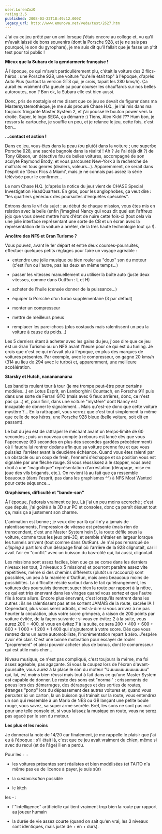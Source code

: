 ```yaml
---
user:LorenZozO
rating:3.5
published: 2008-03-22T18:49:12.000Z
legacy_url: http://www.emunova.net/veda/test/2627.htm
---
```

J'ai eu ce jeu prêté par un ami lorsque j'étais encore au collège et, vu qu'il m'avait laissé de bons souvenirs (dont la Porsche 928, et je ne sais pas pourquoi, le son du gyrophare), je me suis dit qu'il fallait que je fasse un p'tit test pour toi public !  

  

**Mieux que la Subaru de la gendarmerie française !**  

  

À l'époque, ce qui m'avait particulièrement plu, c'était la voiture des 2 flics-héros : une Porsche 928, une voiture "qu'elle était top" à l'époque, d'après Auto Plus (surtout la version GTS qui, je crois, tapait les 280 kms/h). Ça aurait eu vraiment d'la gueule ça pour courser les chauffards sur nos belles autoroutes, non ? Bon ok, la Subaru elle est bien aussi.  

  

Donc, pris de nostalgie et me disant que ce jeu se devait de figurer dans ma Mastersystemothèque, je me suis procuré Chase H.Q., je l'ai mis dans ma toujours fringante Master System 2, et j'ai poussé le bouton power vers la droite. Super, le logo SEGA, ça démarre :) Tiens, Alex Kidd ??? Hum bon, je ressors la cartouche, je souffle un peu, et je relance le jeu, cette fois, c'est bon...  

  

**...contact et action !**  

  

Dans ce jeu, vous êtes dans la peau (ou plutôt dans la voiture ; une superbe Porsche 928, une sacrée bagnole dans la réalité ! Ah ? Je l'ai déjà dit ?) de Tony Gibson, un détective fou de belles voitures, accompagné de son acolyte Raymond Brody, et vous parcourez New-York à la recherche de malfrats en tous genres (dealers, voleurs...). Apparemment, ce serait dans l'esprit de 'Deux Flics à Miami', mais je ne connais pas assez la série télévisée pour le confirmer...  

  

Le nom Chase H.Q. (d'après la notice du jeu) vient de CHASE Special Investigation HeadQuarters. En gros, pour les anglophobes, ça veut dire : "les quartiers généraux des poursuites d'enquêtes spéciales".  

  

Entrons dans le vif du sujet : au début de chaque mission, vous êtes mis en relation avec la belle (enfin j'imagine) Nancy qui vous dit quel est l'affreux jojo que vous devez mettre hors d'état de nuire cette fois-ci (tout cela via une jolie interface représentant une sorte de CB et un écran avec la représentation de la voiture à arrêter, de la très haute technologie tout ça !).  

  

**Ancêtre des NFS et Gran Turismo ?**  

  

Vous pouvez, avant le 1er départ et entre deux courses-poursuites, effectuer quelques petits réglages pour faire un voyage agréable :  

  

- entendre une jolie musique ou bien rouler au "doux" son du moteur (c'est l'un ou l'autre, pas les deux en même temps...)  

- passer les vitesses manuellement ou utiliser la boîte auto (juste deux vitesses, comme dans OutRun : L et H)  

- acheter de l'huile (censée donner de la puissance...)  

- équiper la Porsche d'un turbo supplémentaire (3 par défaut)  

- monter un compresseur  

- mettre de meilleurs pneus  

- remplacer les pare-chocs (plus costauds mais ralentissent un peu la voiture à cause du poids...)  

  

Les 5 derniers étant à acheter avec les gains du jeu, j'ose dire que ce jeu est un Gran Turismo ou un NFS avant l'heure pour ce qui est du tuning. Je crois que c'est ce qui m'avait plu à l'époque, en plus des marques de voitures présentes. Par exemple, avec le compresseur, on gagne 20 kms/h (314 au lieu de 294 avec le turbo) et, apparemment, une meilleure accélération.  

  

**Starsky et Hutch, nananananana**  

  

Les bandits roulent tour à tour (je me trompe peut-être pour certains modèles...) en Lotus Esprit, en Lamborghini Countach, en Porsche 911 puis dans une sorte de Ferrari GTO (mais avec 6 feux arrières, donc, ce n'est pas ça...) et, pour finir, dans une voiture "mystère" dont Nancy est incapable de donner le signalement... Mais qu'est-ce donc que cette voiture mystère ?... En la rattrapant, vous verrez que c'est tout simplement la même que celle de nos héros, une Porsche 928 bleue (belle voiture, soit dit en passant).  

  

Le but du jeu est de rattraper le méchant avant un temps-limite de 60 secondes ; puis un nouveau compte à rebours est lancé dès que vous l'apercevez (60 secondes en plus des secondes gardées précédemment) où il faudra lui rentrer dedans afin que sa voiture prenne feu et que vous puissiez l'arrêter avant la deuxième échéance. Quand vous êtes ralenti par un obstacle ou un coup de frein, l'ennemi s'échappe et sa position vous est signalée par une flèche rouge. Si vous réussissez à le stopper, vous avez droit à une "magnifique" représentation d'arrestation (dérapage, mise en joue des vils brigands, etc.). On revient là au fait que ça ressemble beaucoup (dans l'esprit, pas dans les graphismes ^^) à NFS Most Wanted pour cette séquence...  

  

**Graphismes, difficulté et "bande-son"**  

  

À l'époque, j'adorais vraiment ce jeu. Là j'ai un peu moins accroché ; c'est que depuis, j'ai goûté à la 3D sur PC et consoles, donc ça paraît désuet tout ça, mais ça a justement son charme.  

L'animation est bonne ; je veux dire par là qu'il n'y a jamais de ralentissements, l'impression de vitesse est présente (mais rien de transcendant, c'est une Master System hein !), la route défile sous la voiture, comme tous les jeux pré-3D, et semble s'étaler en largeur lorsque les tunnels arrivent (tout comme dans OutRun). Je n'ai pas remarqué de _clipping_ à part lors d'un dérapage final où l'arrière de la 928 clignotait, car il avait l'air en "conflit" avec un buisson du bas-côté qui, lui aussi, clignotait.  

  

Les missions sont assez faciles, bien que ça se corse dans les derniers niveaux (en tout, 3 niveaux x 5 missions) et pourront paraître assez vite répétitives, même si des chemins différents (plutôt un raccourci) sont possibles, un peu à la manière d'OutRun, mais avec beaucoup moins de possibilités. La difficulté réside surtout dans le fait qu'étrangement, les voitures des poursuivis tiennent super bien la route par rapport à la nôtre, ce qui est très énervant dans les virages quand vous sortez et que l'autre file à toute allure. Encore plus énervant, c'est lorsqu'ils rentrent dans les autres : ils ne ralentissent pas et ne sortent JAMAIS de la route, sacrée IA ! Cependant, plus vous serez adroits, c'est-à-dire si vous arrivez à ne pas heurter la circulation, plus votre score grimpera, à raison de 200 points par voiture évitée, de la façon suivante : si vous en évitez 2 à la suite, vous aurez 200 + 400, si vous en évitez 7 à la suite, ce sera 200 + 400 + 600 + 800 + 1 000 + 1 200 + 1 400 qui s'ajouteront à votre score. Dès que vous rentrez dans un autre automobiliste, l'incrémentation repart à zéro. J'espère avoir été clair. C'est une bonne motivation pour essayer de rouler "proprement" et ainsi pouvoir acheter plus de bonus, dont le compresseur qui est utile mais cher...  

  

Niveau musique, ce n'est pas compliqué, c'est toujours la même, ma foi assez agréable, pas agaçante. Si vous la coupez lors de l'écran d'avant-poursuite, vous aurez à la place le son du moteur "Uuuuuuuuuuuuuuuu" qui, lui, est moins bien réussi mais tout à fait dans ce qu'une Master System est capable de donner. Le reste des sons est "normal" : crissements de pneus lors des démarrages, des dérapages et des sorties de routes, étranges "ponp" lors du dépassement des autres voitures et, quand vous percutez ici un carton, là un buisson qui traînait sur la route, vous entendrez un son qui ressemble à un Mario de NES ou GB lançant une petite boule rouge, vous savez, sa super arme secrète. Bref, les sons ne sont pas mal pour une telle console et, si vous laissez la musique en route, vous ne serez pas agacé par le son du moteur.  

  

**Les plus et les moins**  

  

Je donnerai la note de 14/20 car finalement, je me rappelle le plaisir que j'ai eu à l'époque : s'il était là, c'est que ce jeu avait vraiment du chien, même si avec du recul (et de l'âge) il en a perdu.  

  

Pour les + :  

  

- les voitures présentes sont réalistes et bien modélisées (et TAITO n'a même pas eu de licence à payer, je suis sûr)  

- la _customisation_ possible  

- le kitch  

  

les - :  

  

- l'"intelligence" artificielle qui tient vraiment trop bien la route par rapport au joueur humain  

- la durée de vie assez courte (quand on sait qu'en vrai, les 3 niveaux sont identiques, mais juste de + en + durs).